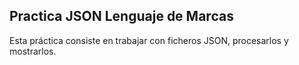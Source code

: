 ## Practica JSON Lenguaje de Marcas

Esta práctica consiste en trabajar con ficheros JSON, procesarlos y mostrarlos.
